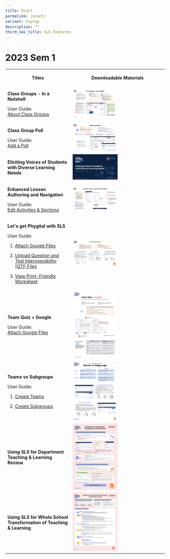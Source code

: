 ```yaml
---
title: Enact
permalink: /enact/
variant: tiptap
description: ""
third_nav_title: SLS Features
---
```

<h1>2023 Sem 1</h1>
<table style="minWidth: 50px">
<colgroup>
<col>
<col>
</colgroup>
<tbody>
<tr>
<th rowspan="1" colspan="1">
<p>Titles</p>
</th>
<th rowspan="1" colspan="1">
<p>Downloadable Materials</p>
</th>
</tr>
<tr>
<td rowspan="1" colspan="1">
<p><strong>Class Groups - In a Nutshell</strong>
</p>
<p>User Guide:
<br><a href="/teacher-user-guide/organise/about-class-groups/" rel="noopener noreferrer nofollow" target="_blank">About Class Groups</a>
</p>
</td>
<td rowspan="1" colspan="1">
<div class="isomer-image-wrapper">
<img style="width: 50%;" height="auto" width="100%" src="/images/2Teacher/Downloadable%20Resources/R18_ClassGroups.png">
</div>
</td>
</tr>
<tr>
<td rowspan="1" colspan="1">
<p><strong>Class Group Poll</strong>
</p>
<p>User Guide:
<br><a href="/teacher-user-guide/collaborate/add-a-poll/" rel="noopener noreferrer nofollow" target="_blank">Add a Poll</a>
</p>
</td>
<td rowspan="1" colspan="1">
<div class="isomer-image-wrapper">
<img style="width: 50%;" height="auto" width="100%" src="/images/2Teacher/Downloadable%20Resources/R18_ClassGroupPoll.png">
</div>
</td>
</tr>
<tr>
<td rowspan="1" colspan="1">
<p><strong>Eliciting Voices of Students with Diverse Learning Needs</strong>
</p>
</td>
<td rowspan="1" colspan="1">
<div class="isomer-image-wrapper">
<img style="width: 50%;" height="auto" width="100%" src="/images/2Teacher/Downloadable%20Resources/cotf.png">
</div>
</td>
</tr>
<tr>
<td rowspan="1" colspan="1">
<p><strong>Enhanced Lesson Authoring and Navigation</strong>
</p>
<p>User Guide:
<br><a href="/teacher-user-guide/author/edit-activities-and-sections/" rel="noopener noreferrer nofollow" target="_blank">Edit Activities &amp; Sections</a>
</p>
</td>
<td rowspan="1" colspan="1">
<div class="isomer-image-wrapper">
<img style="width: 50%;" height="auto" width="100%" src="/images/2Teacher/Downloadable%20Resources/R18_Enhanced_Lesson_Authoring_navigation.png">
</div>
</td>
</tr>
<tr>
<td rowspan="1" colspan="1">
<p><strong>Let's get Phygital with SLS</strong>
</p>
<p>User Guide:</p>
<ol data-tight="true" class="tight">
<li>
<p><a href="/teacher-user-guide/collaborate/attach-google-files/" rel="noopener noreferrer nofollow" target="_blank">Attach Google Files</a>
</p>
</li>
<li>
<p><a href="/teacher-user-guide/author/upload-question-and-test-interoperability-qti-files/" rel="noopener noreferrer nofollow" target="_blank">Upload Question and Test Interoperability (QTI) Files</a>
</p>
</li>
<li>
<p><a href="/teacher-user-guide/discover/view-print-friendly-worksheet/" rel="noopener noreferrer nofollow" target="_blank">View Print-Friendly Worksheet</a>
</p>
</li>
</ol>
</td>
<td rowspan="1" colspan="1">
<div class="isomer-image-wrapper">
<img style="width: 50%;" height="auto" width="100%" src="/images/2Teacher/Downloadable%20Resources/Phygital_learning.png">
</div>
</td>
</tr>
<tr>
<td rowspan="1" colspan="1">
<p><strong>Team Quiz + Google</strong>
</p>
<p>User Guide:
<br><a href="/teacher-user-guide/collaborate/attach-google-files/" rel="noopener noreferrer nofollow" target="_blank">Attach Google Files</a>
</p>
</td>
<td rowspan="1" colspan="1">
<div class="isomer-image-wrapper">
<img style="width: 50%;" height="auto" width="100%" src="/images/2Teacher/Downloadable%20Resources/R18_TeamQuiz.png">
</div>
</td>
</tr>
<tr>
<td rowspan="1" colspan="1">
<p><strong>Teams vs Subgroups</strong>
</p>
<p>User Guide:</p>
<ol data-tight="true" class="tight">
<li>
<p><a href="/teacher-user-guide/collaborate/create-teams/" rel="noopener noreferrer nofollow" target="_blank">Create Teams</a>
</p>
</li>
<li>
<p><a href="/teacher-user-guide/differentiate/create-subgroups/" rel="noopener noreferrer nofollow" target="_blank">Create Subgroups</a>
</p>
</li>
</ol>
</td>
<td rowspan="1" colspan="1">
<div class="isomer-image-wrapper">
<img style="width: 50%;" height="auto" width="100%" src="/images/2Teacher/Downloadable%20Resources/TeamsvsSubgroups.png">
</div>
</td>
</tr>
<tr>
<td rowspan="1" colspan="1">
<p><strong>Using SLS for Department Teaching &amp; Learning Review</strong>
</p>
</td>
<td rowspan="1" colspan="1">
<div class="isomer-image-wrapper">
<img style="width: 50%;" height="auto" width="100%" src="/images/2Teacher/Downloadable%20Resources/using sls for dept review.png">
</div>
</td>
</tr>
<tr>
<td rowspan="1" colspan="1">
<p><strong>Using SLS for Whole School Transformation of Teaching &amp; Learning</strong>
</p>
</td>
<td rowspan="1" colspan="1">
<div class="isomer-image-wrapper">
<img style="width: 50%;" height="auto" width="100%" src="/images/2Teacher/Downloadable%20Resources/using sls for whole school transformation of t&amp;l.png">
</div>
</td>
</tr>
</tbody>
</table>
<p></p>